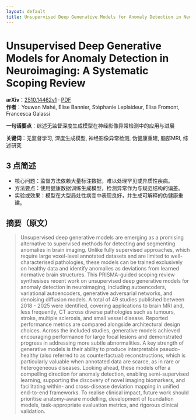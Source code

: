 ```yaml
---
layout: default
title: Unsupervised Deep Generative Models for Anomaly Detection in Neuroimaging: A Systematic Scoping Review
---
```


# Unsupervised Deep Generative Models for Anomaly Detection in Neuroimaging: A Systematic Scoping Review
**arXiv**：[2510.14462v1](https://arxiv.org/abs/2510.14462) · [PDF](https://arxiv.org/pdf/2510.14462.pdf)  
**作者**：Youwan Mahé, Elise Bannier, Stéphanie Leplaideur, Elisa Fromont, Francesca Galassi  

**一句话要点**：综述无监督深度生成模型在神经影像异常检测中的应用与进展

**关键词**：无监督学习, 深度生成模型, 神经影像异常检测, 伪健康重建, 脑部MRI, 综述研究

## 3 点简述
- 核心问题：监督方法依赖大量标注数据，难以处理罕见或异质性疾病。
- 方法要点：使用健康数据训练生成模型，检测异常作为与规范结构的偏差。
- 实验或效果：模型在大型局灶性病变中表现良好，并生成可解释的伪健康重建。

## 摘要（原文）

> Unsupervised deep generative models are emerging as a promising alternative
> to supervised methods for detecting and segmenting anomalies in brain imaging.
> Unlike fully supervised approaches, which require large voxel-level annotated
> datasets and are limited to well-characterised pathologies, these models can be
> trained exclusively on healthy data and identify anomalies as deviations from
> learned normative brain structures. This PRISMA-guided scoping review
> synthesises recent work on unsupervised deep generative models for anomaly
> detection in neuroimaging, including autoencoders, variational autoencoders,
> generative adversarial networks, and denoising diffusion models. A total of 49
> studies published between 2018 - 2025 were identified, covering applications to
> brain MRI and, less frequently, CT across diverse pathologies such as tumours,
> stroke, multiple sclerosis, and small vessel disease. Reported performance
> metrics are compared alongside architectural design choices. Across the
> included studies, generative models achieved encouraging performance for large
> focal lesions and demonstrated progress in addressing more subtle
> abnormalities. A key strength of generative models is their ability to produce
> interpretable pseudo-healthy (also referred to as counterfactual)
> reconstructions, which is particularly valuable when annotated data are scarce,
> as in rare or heterogeneous diseases. Looking ahead, these models offer a
> compelling direction for anomaly detection, enabling semi-supervised learning,
> supporting the discovery of novel imaging biomarkers, and facilitating within-
> and cross-disease deviation mapping in unified end-to-end frameworks. To
> realise clinical impact, future work should prioritise anatomy-aware modelling,
> development of foundation models, task-appropriate evaluation metrics, and
> rigorous clinical validation.

